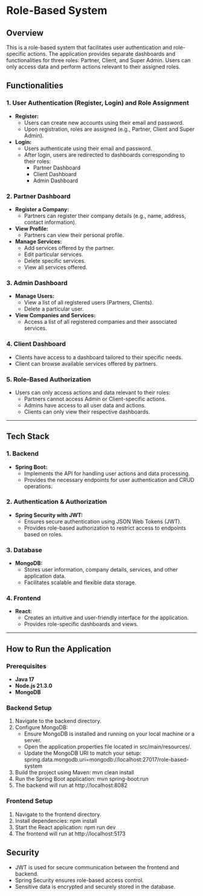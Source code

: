 # Role-Based System

## Overview
This is a role-based system that facilitates user authentication and role-specific actions. The application provides separate dashboards and functionalities for three roles: Partner, Client, and Super Admin. Users can only access data and perform actions relevant to their assigned roles.

## Functionalities

### 1. User Authentication (Register, Login) and Role Assignment
- **Register:**
  - Users can create new accounts using their email and password.
  - Upon registration, roles are assigned (e.g., Partner, Client and Super Admin).
- **Login:**
  - Users authenticate using their email and password.
  - After login, users are redirected to dashboards corresponding to their roles:
    - Partner Dashboard
    - Client Dashboard
    - Admin Dashboard

### 2. Partner Dashboard
- **Register a Company:**
  - Partners can register their company details (e.g., name, address, contact information).
- **View Profile:**
  - Partners can view their personal profile.
- **Manage Services:**
  - Add services offered by the partner.
  - Edit particular services.
  - Delete specific services.
  - View all services offered.

### 3. Admin Dashboard
- **Manage Users:**
  - View a list of all registered users (Partners, Clients).
  - Delete a particular user.
- **View Companies and Services:**
  - Access a list of all registered companies and their associated services.

### 4. Client Dashboard
- Clients have access to a dashboard tailored to their specific needs.
-  Client can browse available services offered by partners.

### 5. Role-Based Authorization
- Users can only access actions and data relevant to their roles:
  - Partners cannot access Admin or Client-specific actions.
  - Admins have access to all user data and actions.
  - Clients can only view their respective dashboards.

---

## Tech Stack

### 1. Backend
- **Spring Boot:**
  - Implements the API for handling user actions and data processing.
  - Provides the necessary endpoints for user authentication and CRUD operations.

### 2. Authentication & Authorization
- **Spring Security with JWT:**
  - Ensures secure authentication using JSON Web Tokens (JWT).
  - Provides role-based authorization to restrict access to endpoints based on roles.

### 3. Database
- **MongoDB:**
  - Stores user information, company details, services, and other application data.
  - Facilitates scalable and flexible data storage.

### 4. Frontend
- **React:**
  - Creates an intuitive and user-friendly interface for the application.
  - Provides role-specific dashboards and views.

---

## How to Run the Application

### Prerequisites
- **Java 17**
- **Node.js 21.3.0**
- **MongoDB**

### Backend Setup
1. Navigate to the backend directory.
2. Configure MongoDB:
   * Ensure MongoDB is installed and running on your local machine or a server.
   * Open the application.properties file located in src/main/resources/.
   * Update the MongoDB URI to match your setup:
        spring.data.mongodb.uri=mongodb://localhost:27017/role-based-system
3. Build the project using Maven:
   mvn clean install
4. Run the Spring Boot application:
   mvn spring-boot:run
5. The backend will run at http://localhost:8082

### Frontend Setup
1. Navigate to the frontend directory.
2. Install dependencies:
    npm install 
3. Start the React application:
   npm run dev 
4. The frontend will run at http://localhost:5173

## Security
- JWT is used for secure communication between the frontend and backend.
- Spring Security ensures role-based access control.
- Sensitive data is encrypted and securely stored in the database.






